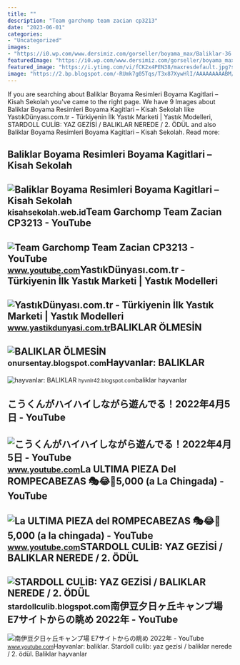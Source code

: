 ```yaml
---
title: ""
description: "Team garchomp team zacian cp3213"
date: "2023-06-01"
categories:
- "Uncategorized"
images:
- "https://i0.wp.com/www.dersimiz.com/gorseller/boyama_max/Baliklar-36.gif?resize=650,400"
featuredImage: "https://i0.wp.com/www.dersimiz.com/gorseller/boyama_max/Baliklar-36.gif?resize=650,400"
featured_image: "https://i.ytimg.com/vi/fCK2x4PEN38/maxresdefault.jpg?sqp=-oaymwEmCIAKENAF8quKqQMa8AEB-AH-CYAC0AWKAgwIABABGFMgXChlMA8=&amp;rs=AOn4CLC396z-9U6MhIawB-cmI8w3sFEZVQ"
image: "https://2.bp.blogspot.com/-RUmk7g05Tqs/T3x87XywHlI/AAAAAAAAABM/P13uUipv9_Q/s1600/baliklar10.jpg"
---
```


If you are searching about Baliklar Boyama Resimleri Boyama Kagitlari – Kisah Sekolah you've came to the right page. We have 9 Images about Baliklar Boyama Resimleri Boyama Kagitlari – Kisah Sekolah like YastıkDünyası.com.tr - Türkiyenin İlk Yastık Marketi | Yastık Modelleri, STARDOLL CULİB: YAZ GEZİSİ / BALIKLAR NEREDE / 2. ÖDÜL and also Baliklar Boyama Resimleri Boyama Kagitlari – Kisah Sekolah. Read more:

Baliklar Boyama Resimleri Boyama Kagitlari – Kisah Sekolah
----------------------------------------------------------

 ![Baliklar Boyama Resimleri Boyama Kagitlari – Kisah Sekolah](https://i0.wp.com/www.dersimiz.com/gorseller/boyama_max/Baliklar-36.gif?resize=650,400) <small>kisahsekolah.web.id</small>Team Garchomp Team Zacian CP3213 - YouTube
------------------------------------------

 ![Team Garchomp Team Zacian CP3213 - YouTube](https://i.ytimg.com/vi/HYLCwcE-Dgc/maxres2.jpg?sqp=-oaymwEoCIAKENAF8quKqQMcGADwAQH4AYwCgALgA4oCDAgAEAEYRSBHKGUwDw==&rs=AOn4CLC_ulBvmvqa2cf2uT56Qfk3FCYaDA) <small>www.youtube.com</small>YastıkDünyası.com.tr - Türkiyenin İlk Yastık Marketi | Yastık Modelleri
-----------------------------------------------------------------------

 ![YastıkDünyası.com.tr - Türkiyenin İlk Yastık Marketi | Yastık Modelleri](https://www.yastikdunyasi.com.tr/images/thumbs/0008295_kadife-sonl-koton-syah-beyaz-baliklar-baskili-dekoratif-yastik-kilifi.jpeg) <small>www.yastikdunyasi.com.tr</small>BALIKLAR ÖLMESİN
----------------

 ![BALIKLAR ÖLMESİN](http://1.bp.blogspot.com/-SiDD29G66gs/UrzFhHkzOBI/AAAAAAAAAHU/iSs7w0wVvtY/s400/fishing.jpg) <small>onursentay.blogspot.com</small>Hayvanlar: BALIKLAR
-------------------

 ![hayvanlar: BALIKLAR](https://2.bp.blogspot.com/-RUmk7g05Tqs/T3x87XywHlI/AAAAAAAAABM/P13uUipv9_Q/s1600/baliklar10.jpg) <small>hyvnlr42.blogspot.com</small>baliklar hayvanlar

こうくんがハイハイしながら遊んでる！2022年4月5日 - YouTube
-------------------------------------

 ![こうくんがハイハイしながら遊んでる！2022年4月5日 - YouTube](https://i.ytimg.com/vi/H2fAEMesIjo/maxresdefault.jpg?sqp=-oaymwEmCIAKENAF8quKqQMa8AEB-AH-CYAC0AWKAgwIABABGGUgXyhTMA8=&rs=AOn4CLCJYSghky0o-ilndxvg6fCYAda1ug) <small>www.youtube.com</small>La ULTIMA PIEZA Del ROMPECABEZAS 🎭😂🧘5,000 (a La Chingada) - YouTube
-------------------------------------------------------------------

 ![La ULTIMA PIEZA del ROMPECABEZAS 🎭😂🧘5,000 (a la chingada) - YouTube](https://i.ytimg.com/vi/KdZ3OosEZ6s/hq2.jpg?sqp=-oaymwEoCOADEOgC8quKqQMcGADwAQH4Ad4EgAK4CIoCDAgAEAEYZSBMKGMwDw==&rs=AOn4CLCfzFvJaPoNerKMbSKycXF-fCyaDA) <small>www.youtube.com</small>STARDOLL CULİB: YAZ GEZİSİ / BALIKLAR NEREDE / 2. ÖDÜL
------------------------------------------------------

 ![STARDOLL CULİB: YAZ GEZİSİ / BALIKLAR NEREDE / 2. ÖDÜL](https://3.bp.blogspot.com/-zgJYz4G-t9k/WWnpDWLKZWI/AAAAAAAAAuk/PwyKyvJHi6IyvveqlxYReXwMuHnc1E8kACLcBGAs/s640/ytr.png) <small>stardollculib.blogspot.com</small>南伊豆夕日ヶ丘キャンプ場 E7サイトからの眺め 2022年 - YouTube
---------------------------------------

 ![南伊豆夕日ヶ丘キャンプ場 E7サイトからの眺め 2022年 - YouTube](https://i.ytimg.com/vi/fCK2x4PEN38/maxresdefault.jpg?sqp=-oaymwEmCIAKENAF8quKqQMa8AEB-AH-CYAC0AWKAgwIABABGFMgXChlMA8=&rs=AOn4CLC396z-9U6MhIawB-cmI8w3sFEZVQ) <small>www.youtube.com</small>Hayvanlar: baliklar. Stardoll culi̇b: yaz gezi̇si̇ / baliklar nerede / 2. ödül. Baliklar hayvanlar
